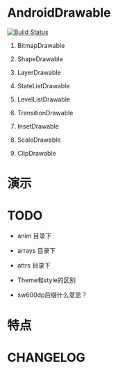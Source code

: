 # AndroidDrawable

[![Build Status](https://travis-ci.org/meolu/walle-web.svg?branch=master)](https://travis-ci.org/meolu/walle-web)

1. BitmapDrawable

2. ShapeDrawable

3. LayerDrawable

4. StateListDrawable

5. LevelListDrawable

6. TransitionDrawable

7. InsetDrawable

8. ScaleDrawable

9. ClipDrawable

# 演示

# TODO

- anim 目录下

- arrays 目录下

- attrs 目录下

- Theme和style的区别

- sw600dp后缀什么意思？

# 特点

# CHANGELOG








